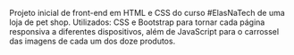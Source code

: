 Projeto inicial de front-end em HTML e CSS do curso #ElasNaTech de uma loja de pet shop.
Utilizados: CSS e Bootstrap para tornar cada página responsiva a diferentes dispositivos, além de JavaScript para o carrossel das imagens de cada um dos doze produtos.
